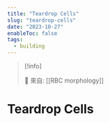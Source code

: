 ```yaml
---
title: "Teardrop Cells"
slug: "teardrop-cells"
date: "2023-10-27"
enableToc: false
tags:
  - building
---
```


> [!info]
>
> 🌱 來自: [[RBC morphology]]

# Teardrop Cells


